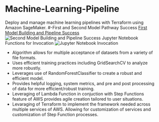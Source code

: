 # Machine-Learning-Pipeline
Deploy and manage machine learning pipelines with Terraform using Amazon SageMaker.
#-First and Second Model Pathway Success
[First Model Building and Pipeline Success](https://github.com/Daazd/Machine-Learning-Pipeline-SageMaker/assets/148648249/2fb5b628-74ae-4afd-b207-456251596d70)![Second Model Building and Pipeline Success](https://github.com/Daazd/Machine-Learning-Pipeline-SageMaker/assets/148648249/b6552d44-6661-4e34-9b9d-f1a6fb7a9e88)
Jupyter Notebook Functions for Invocation
![Jupyter Notebook Invocation](https://github.com/Daazd/Machine-Learning-Pipeline-SageMaker/assets/148648249/7d419d59-f6c2-47cf-a90c-97a11f6c7e0f)
- Algorithm allows for multiple acceptance of datasets from a variety of file formats.
- Uses efficient training practices including GridSearchCV to analyze more robustly.
- Leverages use of RandomForestClassifier to create a robust and efficient model.
- Provides helpful logging, system metrics, and pre and post processing of data for more efficient/robust training.
- Leveraging of Lambda Function in conjuction with Step Functions feature of AWS provides agile creation tailored to user situations.
- Levaraging of Terraform to implement the framework needed across multiple services of AWS. Allowing for customization of services and customization of Step Function processes.
